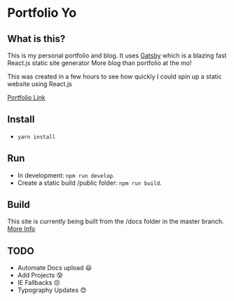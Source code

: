 # Portfolio Yo

## What is this?

This is my personal portfolio and blog. 
It uses [Gatsby](https://github.com/gatsbyjs/gatsby) which is a blazing fast React.js static site generator
More blog than portfolio at the mo!

This was created in a few hours to see how quickly I could spin up a static website using React.js

[Portfolio Link](http://www.livingincircuits.co.uk)

## Install
- `yarn install`

## Run
- In development: `npm run develop`.
- Create a static build /public folder: `npm run build`.

## Build
This site is currently being built from the /docs folder in the master branch. [More Info](https://help.github.com/articles/configuring-a-publishing-source-for-github-pages/)

## TODO
- Automate Docs upload :smiley:
- Add Projects :cold_sweat:
- IE Fallbacks :persevere:
- Typography Updates :heart_eyes:
